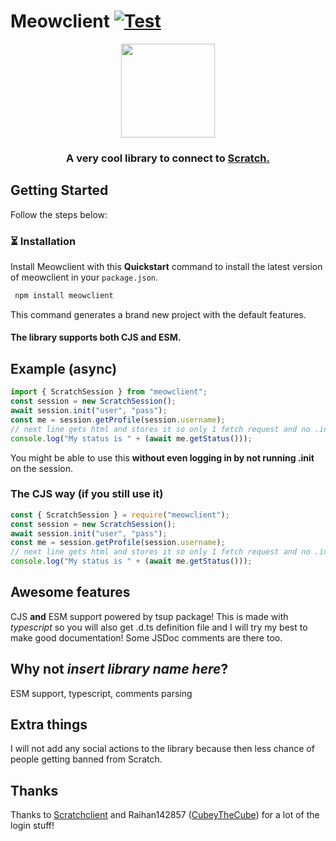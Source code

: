 
# Meowclient [![Test](https://github.com/webdev03/meowclient/actions/workflows/test.yml/badge.svg)](https://github.com/webdev03/meowclient/actions/workflows/test.yml)

<p align= "center">
<img src="https://www.linkpicture.com/q/cute-cat-face-outline-icon-vector-illustration-148856151-removebg-preview-1.png" width="150px">
 </p>
 
<h3 align="center"> A very cool library to connect to <a href="https://scratch.mit.edu/">Scratch.</a>  </h3>




##  Getting Started

Follow the steps below:

###  ⏳ Installation

Install Meowclient with this **Quickstart** command to install the latest version of meowclient in your `package.json`.

```bash
 npm install meowclient
```

This command generates a brand new project with the default features.
#### The library supports both CJS and ESM.

## Example (async)

```javascript
import { ScratchSession } from "meowclient";
const session = new ScratchSession();
await session.init("user", "pass");
const me = session.getProfile(session.username);
// next line gets html and stores it so only 1 fetch request and no .init function - recreate the object to reset it
console.log("My status is " + (await me.getStatus()));
```

You might be able to use this **without even logging in by not running .init** on the session.

### The CJS way (if you still use it)

```js
const { ScratchSession } = require("meowclient");
const session = new ScratchSession();
await session.init("user", "pass");
const me = session.getProfile(session.username);
// next line gets html and stores it so only 1 fetch request and no .init function - recreate the object to reset it
console.log("My status is " + (await me.getStatus()));
```

## Awesome features

CJS **and** ESM support powered by tsup package!
This is made with _typescript_ so you will also get .d.ts definition file and I will try my best to make good documentation! Some JSDoc comments are there too.

## Why not _insert library name here_?

ESM support, typescript, comments parsing

## Extra things

I will not add any social actions to the library because then less chance of people getting banned from Scratch.

## Thanks

Thanks to [Scratchclient](https://github.com/CubeyTheCube/scratchclient) and Raihan142857 ([CubeyTheCube](https://github.com/CubeyTheCube)) for a lot of the login stuff!


